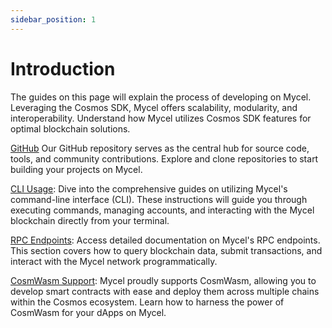 ```yaml
---
sidebar_position: 1
---
```


# Introduction

The guides on this page will explain the process of developing on Mycel.
Leveraging the Cosmos SDK, Mycel offers scalability, modularity, and interoperability. Understand how Mycel utilizes Cosmos SDK features for optimal blockchain solutions.

[GitHub](https://github.com/mycel-domain)
Our GitHub repository serves as the central hub for source code, tools, and community contributions. Explore and clone repositories to start building your projects on Mycel.

[CLI Usage](./cli): Dive into the comprehensive guides on utilizing Mycel's command-line interface (CLI). These instructions will guide you through executing commands, managing accounts, and interacting with the Mycel blockchain directly from your terminal.

[RPC Endpoints](./network): Access detailed documentation on Mycel's RPC endpoints. This section covers how to query blockchain data, submit transactions, and interact with the Mycel network programmatically.

[CosmWasm Support](./cosmwasm): Mycel proudly supports CosmWasm, allowing you to develop smart contracts with ease and deploy them across multiple chains within the Cosmos ecosystem. Learn how to harness the power of CosmWasm for your dApps on Mycel.
